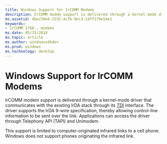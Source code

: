 ```yaml
---
title: Windows Support for IrCOMM Modems
description: IrCOMM modem support is delivered through a kernel-mode driver that communicates with the existing IrDA stack through its TDI interface.
ms.assetid: 4bec50e4-2232-4cfb-9ec3-14ff179e54e1
keywords:
- IrCOMM IrDA , modems
ms.date: 05/31/2018
ms.topic: article
ms.author: windowssdkdev
ms.prod: windows
ms.technology: desktop
---
```


# Windows Support for IrCOMM Modems

IrCOMM modem support is delivered through a kernel-mode driver that communicates with the existing IrDA stack through its [*TDI*](t-gly.md#-irda-tdi-gly) interface. The driver supports the IrDA 9-wire specification, thereby allowing control-line information to be sent over the link. Applications can access the driver through Telephony API (TAPI) and Unimodem.

This support is limited to computer-originated infrared links to a cell phone. Windows does not support phones originating the infrared link.

 

 




